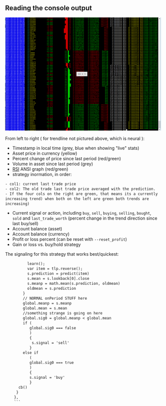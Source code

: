 
## Reading the console output

![console](Capture.PNG)

From left to right ( for trendline not pictured above, which is neural ):

- Timestamp in local time (grey, blue when showing "live" stats)
- Asset price in currency (yellow)
- Percent change of price since last period (red/green)
- Volume in asset since last period (grey)
- [RSI](http://stockcharts.com/school/doku.php?id=chart_school:technical_indicators:relative_strength_index_rsi) ANSI graph (red/green)
- strategy inormation, in order:
```
- col1: current last trade price
- col2: The old trade last trade price averaged with the prediction. 
- If the four cols on the right are green, that means its a currently increasing trend) when both on the left are green both trends are increasing)
```
- Current signal or action, including `buy`, `sell`, `buying`, `selling`, `bought`, `sold` and `last_trade_worth` (percent change in the trend direction since last buy/sell)
- Account balance (asset)
- Account balance (currency)
- Profit or loss percent (can be reset with `--reset_profit`)
- Gain or loss vs. buy/hold strategy

The signaling for this strategy that works best/quickest: 

```
          learn();
          var item = tlp.reverse();
          s.prediction = predict(item)
          s.mean = s.lookback[0].close
          s.meanp = math.mean(s.prediction, oldmean)
          oldmean = s.prediction
        }
        // NORMAL onPeriod STUFF here
        global.meanp = s.meanp
        global.mean = s.mean
        //something strange is going on here
        global.sig0 = global.meanp < global.mean
        if (
           global.sig0 === false
           )
           {
            s.signal = 'sell'
           }
        else if
           (
           global.sig0 === true
           )
           {
           s.signal = 'buy'
           }
      cb()
     }
    },
    ```
